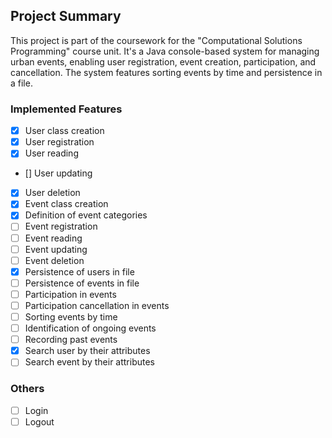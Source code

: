 ## Project Summary

This project is part of the coursework for the "Computational Solutions Programming" course unit. It's a Java console-based system for managing urban events, enabling user registration, event creation, participation, and cancellation. The system features sorting events by time and persistence in a file.


### Implemented Features
- [x] User class creation
- [x] User registration
- [x] User reading
- [] User updating
- [x] User deletion
- [x] Event class creation
- [x] Definition of event categories
- [ ] Event registration
- [ ] Event reading
- [ ] Event updating
- [ ] Event deletion
- [x] Persistence of users in file
- [ ] Persistence of events in file
- [ ] Participation in events
- [ ] Participation cancellation in events
- [ ] Sorting events by time
- [ ] Identification of ongoing events
- [ ] Recording past events
- [x] Search user by their attributes
- [ ] Search event by their attributes

### Others
- [ ] Login
- [ ] Logout